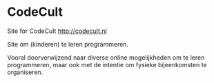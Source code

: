 CodeCult
========

Site for CodeCult http://codecult.nl

Site om (kinderen) te leren programmeren.

Vooral doorverwijzend naar diverse online mogelijkheden om te leren programmeren, maar ook met de intentie om fysieke bijeenkomsten te organiseren.
